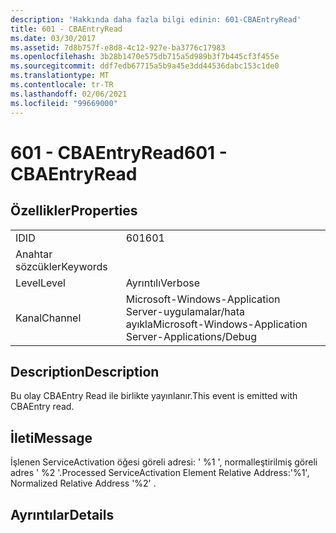 ```yaml
---
description: 'Hakkında daha fazla bilgi edinin: 601-CBAEntryRead'
title: 601 - CBAEntryRead
ms.date: 03/30/2017
ms.assetid: 7d8b757f-e8d8-4c12-927e-ba3776c17983
ms.openlocfilehash: 3b28b1470e575db715a5d989b3f7b445cf3f455e
ms.sourcegitcommit: ddf7edb67715a5b9a45e3dd44536dabc153c1de0
ms.translationtype: MT
ms.contentlocale: tr-TR
ms.lasthandoff: 02/06/2021
ms.locfileid: "99669000"
---
```

# <a name="601---cbaentryread"></a><span data-ttu-id="9bcf1-103">601 - CBAEntryRead</span><span class="sxs-lookup"><span data-stu-id="9bcf1-103">601 - CBAEntryRead</span></span>

## <a name="properties"></a><span data-ttu-id="9bcf1-104">Özellikler</span><span class="sxs-lookup"><span data-stu-id="9bcf1-104">Properties</span></span>  
  
|||  
|-|-|  
|<span data-ttu-id="9bcf1-105">ID</span><span class="sxs-lookup"><span data-stu-id="9bcf1-105">ID</span></span>|<span data-ttu-id="9bcf1-106">601</span><span class="sxs-lookup"><span data-stu-id="9bcf1-106">601</span></span>|  
|<span data-ttu-id="9bcf1-107">Anahtar sözcükler</span><span class="sxs-lookup"><span data-stu-id="9bcf1-107">Keywords</span></span>||  
|<span data-ttu-id="9bcf1-108">Level</span><span class="sxs-lookup"><span data-stu-id="9bcf1-108">Level</span></span>|<span data-ttu-id="9bcf1-109">Ayrıntılı</span><span class="sxs-lookup"><span data-stu-id="9bcf1-109">Verbose</span></span>|  
|<span data-ttu-id="9bcf1-110">Kanal</span><span class="sxs-lookup"><span data-stu-id="9bcf1-110">Channel</span></span>|<span data-ttu-id="9bcf1-111">Microsoft-Windows-Application Server-uygulamalar/hata ayıkla</span><span class="sxs-lookup"><span data-stu-id="9bcf1-111">Microsoft-Windows-Application Server-Applications/Debug</span></span>|  
  
## <a name="description"></a><span data-ttu-id="9bcf1-112">Description</span><span class="sxs-lookup"><span data-stu-id="9bcf1-112">Description</span></span>  

 <span data-ttu-id="9bcf1-113">Bu olay CBAEntry Read ile birlikte yayınlanır.</span><span class="sxs-lookup"><span data-stu-id="9bcf1-113">This event is emitted with CBAEntry read.</span></span>  
  
## <a name="message"></a><span data-ttu-id="9bcf1-114">İleti</span><span class="sxs-lookup"><span data-stu-id="9bcf1-114">Message</span></span>  

 <span data-ttu-id="9bcf1-115">İşlenen ServiceActivation öğesi göreli adresi: ' %1 ', normalleştirilmiş göreli adres ' %2 '.</span><span class="sxs-lookup"><span data-stu-id="9bcf1-115">Processed ServiceActivation Element Relative Address:'%1', Normalized Relative Address '%2' .</span></span>  
  
## <a name="details"></a><span data-ttu-id="9bcf1-116">Ayrıntılar</span><span class="sxs-lookup"><span data-stu-id="9bcf1-116">Details</span></span>
